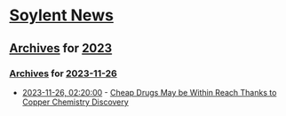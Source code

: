 # [Soylent News](../../../README.md)

## [Archives](../../index.md) for [2023](../index.md)

### [Archives](../../index.md) for [2023-11-26](index.md)

* [2023-11-26, 02:20:00](https://soylentnews.org/article.pl?sid=23/11/24/1148257&from=rss) - [Cheap Drugs May be Within Reach Thanks to Copper Chemistry Discovery](https://soylentnews.org/article.pl?sid=23/11/24/1148257&from=rss)
